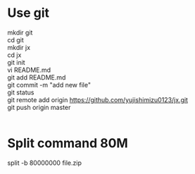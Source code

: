 # Use git
mkdir git<br>
cd git<br>
mkdir jx<br>
cd jx<br>
git init<br>
vi README.md<br>
git add README.md<br>
git commit -m "add new file"<br>
git status<br>
git remote add origin https://github.com/yujishimizu0123/jx.git<br>
git push origin master<br>
<br>
# Split command 80M
split -b 80000000 file.zip<br>
